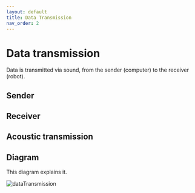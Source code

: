 ```yaml
---
layout: default
title: Data Transmission
nav_order: 2
---
```


# Data transmission

Data is transmitted via sound, from the sender (computer) to the receiver (robot).

## Sender


## Receiver


## Acoustic transmission


## Diagram

This diagram explains it.

![dataTransmission](https://user-images.githubusercontent.com/23436953/225017515-a9b6e247-f674-4453-ae4a-4dbe4b0e50b5.svg)
